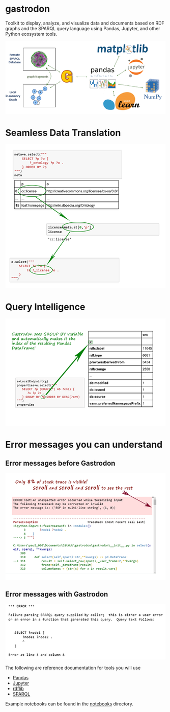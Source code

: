 # gastrodon

Toolkit to display,  analyze,  and visualize data and documents based on RDF graphs and the SPARQL query language using Pandas,  Jupyter, and other Python ecosystem tools.

![Gastrodon Links SPARQL to Pandas](art/logo-hero.png)

# Seamless Data Translation

![Seamless Data Translation](art/seamless-motion.png)

# Query Intelligence

![Query Intelligence](art/query-intelligence.png)

# Error messages you can understand
## Error messages before Gastrodon

![Awful Stack Trace](art/awful-stack-trace.png)
## Error messages with Gastrodon
![Good Error Message](art/good-error-message.png)

The following are reference documentation for tools you will use

* [Pandas](http://pandas.pydata.org/pandas-docs/stable/)
* [Jupyter](http://jupyter.org/index.html)
* [rdflib](https://github.com/RDFLib/rdflib#readme)
* [SPARQL](http://www.w3.org/TR/2013/REC-sparql11-query-20130321/#basicpatterns)

Example notebooks can be found in the [notebooks](notebooks) directory.
